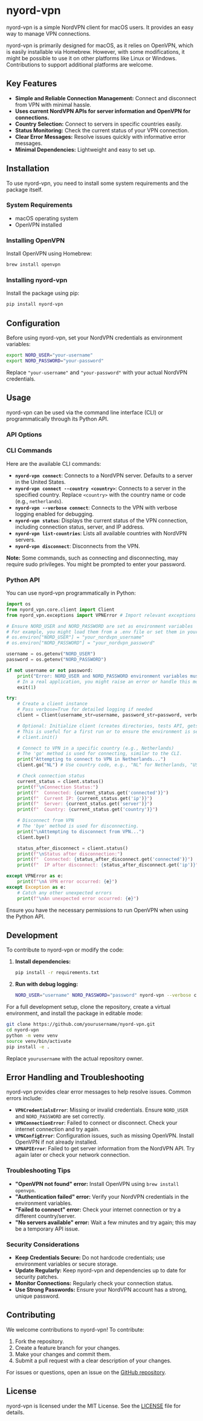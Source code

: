 # nyord-vpn

nyord-vpn is a simple NordVPN client for macOS users. It provides an easy way to manage VPN connections. 

nyord-vpn is primarily designed for macOS, as it relies on OpenVPN, which is easily installable via Homebrew. However, with some modifications, it might be possible to use it on other platforms like Linux or Windows. Contributions to support additional platforms are welcome.

## Key Features

- **Simple and Reliable Connection Management:** Connect and disconnect from VPN with minimal hassle.
- **Uses current NordVPN APIs for server information and OpenVPN for connections.**
- **Country Selection:** Connect to servers in specific countries easily.
- **Status Monitoring:** Check the current status of your VPN connection.
- **Clear Error Messages:** Resolve issues quickly with informative error messages.
- **Minimal Dependencies:** Lightweight and easy to set up.

## Installation

To use nyord-vpn, you need to install some system requirements and the package itself.

### System Requirements

- macOS operating system
- OpenVPN installed

### Installing OpenVPN

Install OpenVPN using Homebrew:

```bash
brew install openvpn
```

### Installing nyord-vpn

Install the package using pip:

```bash
pip install nyord-vpn
```


## Configuration

Before using nyord-vpn, set your NordVPN credentials as environment variables:

```bash
export NORD_USER="your-username"
export NORD_PASSWORD="your-password"
```

Replace `"your-username"` and `"your-password"` with your actual NordVPN credentials.

## Usage

nyord-vpn can be used via the command line interface (CLI) or programmatically through its Python API.

### API Options

### CLI Commands

Here are the available CLI commands:

- **`nyord-vpn connect`**: Connects to a NordVPN server. Defaults to a server in the United States.
- **`nyord-vpn connect --country <country>`**: Connects to a server in the specified country. Replace `<country>` with the country name or code (e.g., `netherlands`).
- **`nyord-vpn --verbose connect`**: Connects to the VPN with verbose logging enabled for debugging.
- **`nyord-vpn status`**: Displays the current status of the VPN connection, including connection status, server, and IP address.
- **`nyord-vpn list-countries`**: Lists all available countries with NordVPN servers.
- **`nyord-vpn disconnect`**: Disconnects from the VPN.

**Note:** Some commands, such as connecting and disconnecting, may require sudo privileges. You might be prompted to enter your password.

### Python API

You can use nyord-vpn programmatically in Python:

```python
import os
from nyord_vpn.core.client import Client
from nyord_vpn.exceptions import VPNError # Import relevant exceptions

# Ensure NORD_USER and NORD_PASSWORD are set as environment variables
# For example, you might load them from a .env file or set them in your shell:
# os.environ["NORD_USER"] = "your_nordvpn_username"
# os.environ["NORD_PASSWORD"] = "your_nordvpn_password"

username = os.getenv("NORD_USER")
password = os.getenv("NORD_PASSWORD")

if not username or not password:
    print("Error: NORD_USER and NORD_PASSWORD environment variables must be set.")
    # In a real application, you might raise an error or handle this more gracefully
    exit(1)

try:
    # Create a client instance
    # Pass verbose=True for detailed logging if needed
    client = Client(username_str=username, password_str=password, verbose=False)

    # Optional: Initialize client (creates directories, tests API, gets initial IP)
    # This is useful for a first run or to ensure the environment is set up.
    # client.init()

    # Connect to VPN in a specific country (e.g., Netherlands)
    # The 'go' method is used for connecting, similar to the CLI.
    print("Attempting to connect to VPN in Netherlands...")
    client.go("NL") # Use country code, e.g., "NL" for Netherlands, "US" for United States

    # Check connection status
    current_status = client.status()
    print(f"\nConnection Status:")
    print(f"  Connected: {current_status.get('connected')}")
    print(f"  Current IP: {current_status.get('ip')}")
    print(f"  Server: {current_status.get('server')}")
    print(f"  Country: {current_status.get('country')}")

    # Disconnect from VPN
    # The 'bye' method is used for disconnecting.
    print("\nAttempting to disconnect from VPN...")
    client.bye()

    status_after_disconnect = client.status()
    print(f"\nStatus after disconnection:")
    print(f"  Connected: {status_after_disconnect.get('connected')}")
    print(f"  IP after disconnect: {status_after_disconnect.get('ip')}")

except VPNError as e:
    print(f"\nA VPN error occurred: {e}")
except Exception as e:
    # Catch any other unexpected errors
    print(f"\nAn unexpected error occurred: {e}")

```

Ensure you have the necessary permissions to run OpenVPN when using the Python API.

## Development

To contribute to nyord-vpn or modify the code:

1. **Install dependencies:**

   ```bash
   pip install -r requirements.txt
   ```

2. **Run with debug logging:**

   ```bash
   NORD_USER="username" NORD_PASSWORD="password" nyord-vpn --verbose connect
   ```

For a full development setup, clone the repository, create a virtual environment, and install the package in editable mode:

```bash
git clone https://github.com/yourusername/nyord-vpn.git
cd nyord-vpn
python -m venv venv
source venv/bin/activate
pip install -e .
```

Replace `yourusername` with the actual repository owner.

## Error Handling and Troubleshooting

nyord-vpn provides clear error messages to help resolve issues. Common errors include:

- **`VPNCredentialsError`**: Missing or invalid credentials. Ensure `NORD_USER` and `NORD_PASSWORD` are set correctly.
- **`VPNConnectionError`**: Failed to connect or disconnect. Check your internet connection and try again.
- **`VPNConfigError`**: Configuration issues, such as missing OpenVPN. Install OpenVPN if not already installed.
- **`VPNAPIError`**: Failed to get server information from the NordVPN API. Try again later or check your network connection.

### Troubleshooting Tips

- **"OpenVPN not found" error:** Install OpenVPN using `brew install openvpn`.
- **"Authentication failed" error:** Verify your NordVPN credentials in the environment variables.
- **"Failed to connect" error:** Check your internet connection or try a different country/server.
- **"No servers available" error:** Wait a few minutes and try again; this may be a temporary API issue.

### Security Considerations

- **Keep Credentials Secure:** Do not hardcode credentials; use environment variables or secure storage.
- **Update Regularly:** Keep nyord-vpn and dependencies up to date for security patches.
- **Monitor Connections:** Regularly check your connection status.
- **Use Strong Passwords:** Ensure your NordVPN account has a strong, unique password.

## Contributing

We welcome contributions to nyord-vpn! To contribute:

1. Fork the repository.
2. Create a feature branch for your changes.
3. Make your changes and commit them.
4. Submit a pull request with a clear description of your changes.

For issues or questions, open an issue on the [GitHub repository](https://github.com/yourusername/nyord-vpn).

## License

nyord-vpn is licensed under the MIT License. See the [LICENSE](LICENSE) file for details.
